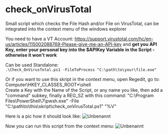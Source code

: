 # check_onVirusTotal
Small script which checks the File Hash and/or File on VirusTotal, can be integrated into the context menu of the windows explorer

You need to have a VT Account:
https://support.virustotal.com/hc/en-us/articles/115002088769-Please-give-me-an-API-key
and **get you API Key, enter your personal key into the $APIKey Variable in the Script - otherwise it won't work**

Can be used Standalone:\
`.\Check_OnVirusTotal.ps1 -FileToProcess "C:\path\to\your\file.exe"`

Or if you want to use this skript in the context menu, open Regedit, go to:\
Computer\HKEY_CLASSES_ROOT\*\shell\
Create a Key with the Name of the Script, or any name you like, then add a "command" subkey, finally a REG_SZ with this command:
"C:\Program Files\PowerShell\7\pwsh.exe" -File "C:\path\to\this\skript\check_onVirusTotal.ps1" "%V" 

Here is a pic how it should look like:
![Unbenannt](https://user-images.githubusercontent.com/76947368/112162501-67814580-8bec-11eb-826e-7d7c8dfa5d97.PNG)

Now you can run this script from the context menu:
![Unbenannt](https://user-images.githubusercontent.com/76947368/112162607-7e279c80-8bec-11eb-9cbc-722d7c094d93.PNG)

